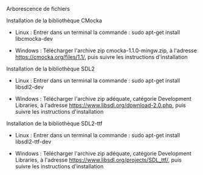 Arborescence de fichiers



Installation de la bibliothèque CMocka
* Linux : Entrer dans un terminal la commande : sudo apt-get install libcmocka-dev

* Windows : Télécharger l'archive zip cmocka-1.1.0-mingw.zip, à l'adresse https://cmocka.org/files/1.1/, puis suivre les instructions d'installation


Installation de la bibliothèque SDL2
* Linux : Entrer dans un terminal la commande : sudo apt-get install libsdl2-dev

* Windows : Télécharger l'archive zip adéquate, catégorie Development Libraries, à l'adresse https://www.libsdl.org/download-2.0.php, puis suivre les instructions d'installation


Installation de la bibliothèque SDL2-ttf
* Linux : Entrer dans un terminal la commande : sudo apt-get install libsdl2-ttf-dev

* Windows : Télécharger l'archive zip adéquate, catégorie Development Libraries, à l'adresse https://www.libsdl.org/projects/SDL_ttf/, puis suivre les instructions d'installation
